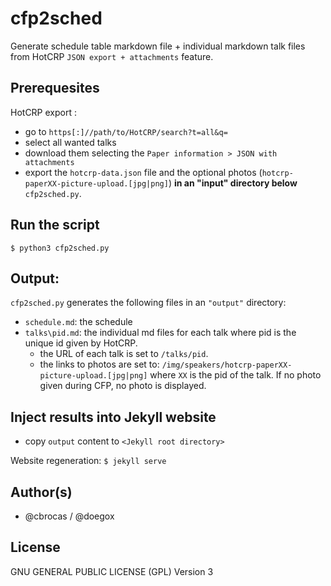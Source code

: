 # cfp2sched

Generate schedule table markdown file + individual markdown talk files from HotCRP `JSON export + attachments` feature.

## Prerequesites

HotCRP export : 
  - go to `https[:]//path/to/HotCRP/search?t=all&q=`
  - select all wanted talks 
  - download them selecting the `Paper information > JSON with attachments` 
  - export the `hotcrp-data.json` file and the optional photos (`hotcrp-paperXX-picture-upload.[jpg|png]`) **in an "input" directory below** `cfp2sched.py`.

## Run the script

`$ python3 cfp2sched.py`

## Output:
`cfp2sched.py` generates the following files in an `"output"` directory:
  - `schedule.md`: the schedule
  - `talks\pid.md`: the individual md files for each talk where pid is the unique id given by HotCRP. 
    - the URL of each talk is set to `/talks/pid`.
    - the links to photos are set to: `/img/speakers/hotcrp-paperXX-picture-upload.[jpg|png]` where `XX` is the pid of the talk. If no photo given during CFP, no photo is displayed.

## Inject results into Jekyll website
- copy `output` content to `<Jekyll root directory>`

Website regeneration: `$ jekyll serve`

## Author(s)
- @cbrocas / @doegox

## License
GNU GENERAL PUBLIC LICENSE (GPL) Version 3
